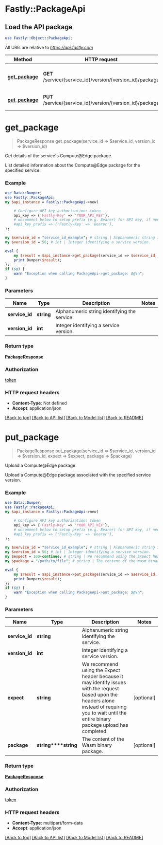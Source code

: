 # Fastly::PackageApi

## Load the API package
```perl
use Fastly::Object::PackageApi;
```

All URIs are relative to *https://api.fastly.com*

Method | HTTP request | Description
------------- | ------------- | -------------
[**get_package**](PackageApi.md#get_package) | **GET** /service/{service_id}/version/{version_id}/package | Get details of the service&#39;s Compute@Edge package.
[**put_package**](PackageApi.md#put_package) | **PUT** /service/{service_id}/version/{version_id}/package | Upload a Compute@Edge package.


# **get_package**
> PackageResponse get_package(service_id => $service_id, version_id => $version_id)

Get details of the service's Compute@Edge package.

List detailed information about the Compute@Edge package for the specified service.

### Example
```perl
use Data::Dumper;
use Fastly::PackageApi;
my $api_instance = Fastly::PackageApi->new(

    # Configure API key authorization: token
    api_key => {'Fastly-Key' => 'YOUR_API_KEY'},
    # uncomment below to setup prefix (e.g. Bearer) for API key, if needed
    #api_key_prefix => {'Fastly-Key' => 'Bearer'},
);

my $service_id = "service_id_example"; # string | Alphanumeric string identifying the service.
my $version_id = 56; # int | Integer identifying a service version.

eval {
    my $result = $api_instance->get_package(service_id => $service_id, version_id => $version_id);
    print Dumper($result);
};
if ($@) {
    warn "Exception when calling PackageApi->get_package: $@\n";
}
```

### Parameters

Name | Type | Description  | Notes
------------- | ------------- | ------------- | -------------
 **service_id** | **string**| Alphanumeric string identifying the service. | 
 **version_id** | **int**| Integer identifying a service version. | 

### Return type

[**PackageResponse**](PackageResponse.md)

### Authorization

[token](../README.md#token)

### HTTP request headers

 - **Content-Type**: Not defined
 - **Accept**: application/json

[[Back to top]](#) [[Back to API list]](../README.md#documentation-for-api-endpoints) [[Back to Model list]](../README.md#documentation-for-models) [[Back to README]](../README.md)

# **put_package**
> PackageResponse put_package(service_id => $service_id, version_id => $version_id, expect => $expect, package => $package)

Upload a Compute@Edge package.

Upload a Compute@Edge package associated with the specified service version.

### Example
```perl
use Data::Dumper;
use Fastly::PackageApi;
my $api_instance = Fastly::PackageApi->new(

    # Configure API key authorization: token
    api_key => {'Fastly-Key' => 'YOUR_API_KEY'},
    # uncomment below to setup prefix (e.g. Bearer) for API key, if needed
    #api_key_prefix => {'Fastly-Key' => 'Bearer'},
);

my $service_id = "service_id_example"; # string | Alphanumeric string identifying the service.
my $version_id = 56; # int | Integer identifying a service version.
my $expect = 100-continue; # string | We recommend using the Expect header because it may identify issues with the request based upon the headers alone instead of requiring you to wait until the entire binary package upload has completed.
my $package = "/path/to/file"; # string | The content of the Wasm binary package.

eval {
    my $result = $api_instance->put_package(service_id => $service_id, version_id => $version_id, expect => $expect, package => $package);
    print Dumper($result);
};
if ($@) {
    warn "Exception when calling PackageApi->put_package: $@\n";
}
```

### Parameters

Name | Type | Description  | Notes
------------- | ------------- | ------------- | -------------
 **service_id** | **string**| Alphanumeric string identifying the service. | 
 **version_id** | **int**| Integer identifying a service version. | 
 **expect** | **string**| We recommend using the Expect header because it may identify issues with the request based upon the headers alone instead of requiring you to wait until the entire binary package upload has completed. | [optional] 
 **package** | **string****string**| The content of the Wasm binary package. | [optional] 

### Return type

[**PackageResponse**](PackageResponse.md)

### Authorization

[token](../README.md#token)

### HTTP request headers

 - **Content-Type**: multipart/form-data
 - **Accept**: application/json

[[Back to top]](#) [[Back to API list]](../README.md#documentation-for-api-endpoints) [[Back to Model list]](../README.md#documentation-for-models) [[Back to README]](../README.md)


